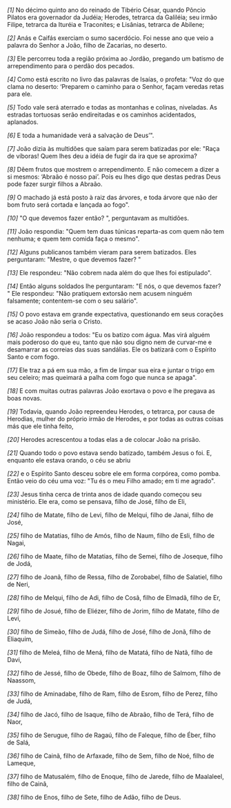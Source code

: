 *[1]* No décimo quinto ano do reinado de Tibério César, quando Pôncio Pilatos era governador da Judéia; Herodes, tetrarca da Galiléia; seu irmão Filipe, tetrarca da Ituréia e Traconites; e Lisânias, tetrarca de Abilene;

*[2]* Anás e Caifás exerciam o sumo sacerdócio. Foi nesse ano que veio a palavra do Senhor a João, filho de Zacarias, no deserto.

*[3]* Ele percorreu toda a região próxima ao Jordão, pregando um batismo de arrependimento para o perdão dos pecados.

*[4]* Como está escrito no livro das palavras de Isaías, o profeta: "Voz do que clama no deserto: ‘Preparem o caminho para o Senhor, façam veredas retas para ele.

*[5]* Todo vale será aterrado e todas as montanhas e colinas, niveladas. As estradas tortuosas serão endireitadas e os caminhos acidentados, aplanados.

*[6]* E toda a humanidade verá a salvação de Deus’".

*[7]* João dizia às multidões que saíam para serem batizadas por ele: "Raça de víboras! Quem lhes deu a idéia de fugir da ira que se aproxima?

*[8]* Dêem frutos que mostrem o arrependimento. E não comecem a dizer a si mesmos: ‘Abraão é nosso pai’. Pois eu lhes digo que destas pedras Deus pode fazer surgir filhos a Abraão.

*[9]* O machado já está posto à raiz das árvores, e toda árvore que não der bom fruto será cortada e lançada ao fogo".

*[10]* "O que devemos fazer então? ", perguntavam as multidões.

*[11]* João respondia: "Quem tem duas túnicas reparta-as com quem não tem nenhuma; e quem tem comida faça o mesmo".

*[12]* Alguns publicanos também vieram para serem batizados. Eles perguntaram: "Mestre, o que devemos fazer? "

*[13]* Ele respondeu: "Não cobrem nada além do que lhes foi estipulado".

*[14]* Então alguns soldados lhe perguntaram: "E nós, o que devemos fazer? " Ele respondeu: "Não pratiquem extorsão nem acusem ninguém falsamente; contentem-se com o seu salário".

*[15]* O povo estava em grande expectativa, questionando em seus corações se acaso João não seria o Cristo.

*[16]* João respondeu a todos: "Eu os batizo com água. Mas virá alguém mais poderoso do que eu, tanto que não sou digno nem de curvar-me e desamarrar as correias das suas sandálias. Ele os batizará com o Espírito Santo e com fogo.

*[17]* Ele traz a pá em sua mão, a fim de limpar sua eira e juntar o trigo em seu celeiro; mas queimará a palha com fogo que nunca se apaga".

*[18]* E com muitas outras palavras João exortava o povo e lhe pregava as boas novas.

*[19]* Todavia, quando João repreendeu Herodes, o tetrarca, por causa de Herodias, mulher do próprio irmão de Herodes, e por todas as outras coisas más que ele tinha feito,

*[20]* Herodes acrescentou a todas elas a de colocar João na prisão.

*[21]* Quando todo o povo estava sendo batizado, também Jesus o foi. E, enquanto ele estava orando, o céu se abriu

*[22]* e o Espírito Santo desceu sobre ele em forma corpórea, como pomba. Então veio do céu uma voz: "Tu és o meu Filho amado; em ti me agrado".

*[23]* Jesus tinha cerca de trinta anos de idade quando começou seu ministério. Ele era, como se pensava, filho de José, filho de Eli,

*[24]* filho de Matate, filho de Levi, filho de Melqui, filho de Janai, filho de José,

*[25]* filho de Matatias, filho de Amós, filho de Naum, filho de Esli, filho de Nagai,

*[26]* filho de Maate, filho de Matatias, filho de Semei, filho de Joseque, filho de Jodá,

*[27]* filho de Joanã, filho de Ressa, filho de Zorobabel, filho de Salatiel, filho de Neri,

*[28]* filho de Melqui, filho de Adi, filho de Cosã, filho de Elmadã, filho de Er,

*[29]* filho de Josué, filho de Eliézer, filho de Jorim, filho de Matate, filho de Levi,

*[30]* filho de Simeão, filho de Judá, filho de José, filho de Jonã, filho de Eliaquim,

*[31]* filho de Meleá, filho de Mená, filho de Matatá, filho de Natã, filho de Davi,

*[32]* filho de Jessé, filho de Obede, filho de Boaz, filho de Salmom, filho de Naassom,

*[33]* filho de Aminadabe, filho de Ram, filho de Esrom, filho de Perez, filho de Judá,

*[34]* filho de Jacó, filho de Isaque, filho de Abraão, filho de Terá, filho de Naor,

*[35]* filho de Serugue, filho de Ragaú, filho de Faleque, filho de Éber, filho de Salá,

*[36]* filho de Cainã, filho de Arfaxade, filho de Sem, filho de Noé, filho de Lameque,

*[37]* filho de Matusalém, filho de Enoque, filho de Jarede, filho de Maalaleel, filho de Cainã,

*[38]* filho de Enos, filho de Sete, filho de Adão, filho de Deus.

